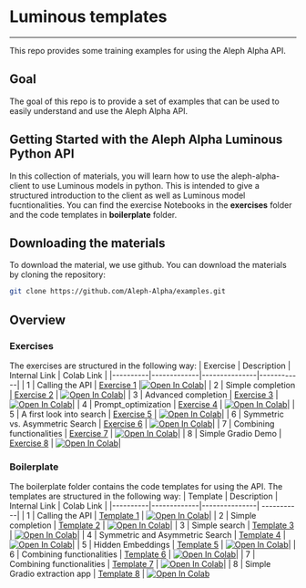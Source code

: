# Luminous templates
-------------------
This repo provides some training examples for using the Aleph Alpha API.

## Goal
The goal of this repo is to provide a set of examples that can be used to easily understand and use the Aleph Alpha API.

## Getting Started with the Aleph Alpha Luminous Python API
In this collection of materials, you will learn how to use the aleph-alpha-client to use Luminous models in python.
This is intended to give a structured introduction to the client as well as Luminous model fucntionalities.
You can find the exercise Notebooks in the **exercises** folder and the code templates in **boilerplate** folder.

## Downloading the materials
To download the material, we use github. You can download the materials by cloning the repository:
```bash
git clone https://github.com/Aleph-Alpha/examples.git
```

## Overview

### Exercises
The exercises are structured in the following way:
| Exercise | Description | Internal Link | Colab Link |
|----------|-------------|---------------|------------|
| 1 | Calling the API | [Exercise 1](exercises/01_api.ipynb) |[![Open In Colab](https://colab.research.google.com/assets/colab-badge.svg)](https://colab.research.google.com/github/Aleph-Alpha/examples/blob/main/exercises/01_api.ipynb)|
| 2 | Simple completion | [Exercise 2](exercises/02_exercise_a.ipynb) | [![Open In Colab](https://colab.research.google.com/assets/colab-badge.svg)](https://colab.research.google.com/github/Aleph-Alpha/examples/blob/main/exercises/02_exercise_a.ipynb)|
| 3 | Advanced completion | [Exercise 3](exercises/03_exercise_b.ipynb) |   [![Open In Colab](https://colab.research.google.com/assets/colab-badge.svg)](https://colab.research.google.com/github/Aleph-Alpha/examples/blob/main/exercises/03_exercise_b.ipynb)|
| 4 | Prompt_optimization | [Exercise 4](exercises/04_exercise_c.ipynb) |   [![Open In Colab](https://colab.research.google.com/assets/colab-badge.svg)](https://colab.research.google.com/github/Aleph-Alpha/examples/blob/main/exercises/04_exercise_c.ipynb)|
| 5 | A first look into search | [Exercise 5](exercises/05_exercise_d.ipynb) |  [![Open In Colab](https://colab.research.google.com/assets/colab-badge.svg)](https://colab.research.google.com/github/Aleph-Alpha/examples/blob/main/exercises/05_exercise_d.ipynb)|
| 6 | Symmetric vs. Asymmetric Search | [Exercise 6](exercises/06_exercise_e.ipynb) |   [![Open In Colab](https://colab.research.google.com/assets/colab-badge.svg)](https://colab.research.google.com/github/Aleph-Alpha/examples/blob/main/exercises/06_exercise_e.ipynb)|
| 7 | Combining functionalities | [Exercise 7](exercises/07_exercise_f.ipynb) |  [![Open In Colab](https://colab.research.google.com/assets/colab-badge.svg)](https://colab.research.google.com/github/Aleph-Alpha/examples/blob/main/exercises/07_exercise_f.ipynb)|
| 8 | Simple Gradio Demo | [Exercise 8](exercises/08_exercise_g.ipynb) | [![Open In Colab](https://colab.research.google.com/assets/colab-badge.svg)](https://colab.research.google.com/github/Aleph-Alpha/examples/blob/main/exercises/08_exercise_g.ipynb)|


### Boilerplate
The boilerplate folder contains the code templates for using the API. The templates are structured in the following way:
| Template | Description | Internal Link |  Colab Link |
|----------|-------------|---------------|  -----------|
| 1 | Calling the API | [Template 1](boilerplate/01_using_client.ipynb) |    [![Open In Colab](https://colab.research.google.com/assets/colab-badge.svg)](https://colab.research.google.com/github/Aleph-Alpha/examples/blob/main/boilerplate/01_using_client.ipynb)|
| 2 | Simple completion | [Template 2](boilerplate/02_prompting.ipynb) |    [![Open In Colab](https://colab.research.google.com/assets/colab-badge.svg)](https://colab.research.google.com/github/Aleph-Alpha/examples/blob/main/boilerplate/02_prompting.ipynb)|
| 3 | Simple search | [Template 3](boilerplate/03_simple_search.ipynb) |    [![Open In Colab](https://colab.research.google.com/assets/colab-badge.svg)](https://colab.research.google.com/github/Aleph-Alpha/examples/blob/main/boilerplate/03_simple_search.ipynb)|
| 4 | Symmetric and Asymmetric Search | [Template 4](boilerplate/04_semantic_search.ipynb) |    [![Open In Colab](https://colab.research.google.com/assets/colab-badge.svg)](https://colab.research.google.com/github/Aleph-Alpha/examples/blob/main/boilerplate/04_semantic_search.ipynb)|
| 5 | Hidden Embeddings | [Template 5](boilerplate/05_hidden_embeddings.ipynb) |    [![Open In Colab](https://colab.research.google.com/assets/colab-badge.svg)](https://colab.research.google.com/github/Aleph-Alpha/examples/blob/main/boilerplate/05_hidden_embeddings.ipynb)|
| 6 | Combining functionalities | [Template 6](boilerplate/06_combining_functionalities.ipynb) |    [![Open In Colab](https://colab.research.google.com/assets/colab-badge.svg)](https://colab.research.google.com/github/Aleph-Alpha/examples/blob/main/boilerplate/06_combining_functionalities.ipynb)|
| 7 | Combining functionalities | [Template 7](boilerplate/07_streamlit_mvp.ipynb) |    [![Open In Colab](https://colab.research.google.com/assets/colab-badge.svg)](https://colab.research.google.com/github/Aleph-Alpha/examples/blob/main/boilerplate/07_streamlit_mvp.ipynb)|
| 8 | Simple Gradio extraction app | [Template 8](boilerplate/08_gradio_app.ipynb) |    [![Open In Colab](https://colab.research.google.com/assets/colab-badge.svg)](https://colab.research.google.com/github/Aleph-Alpha/examples/blob/main/boilerplate/08_gradio_app.ipynb)